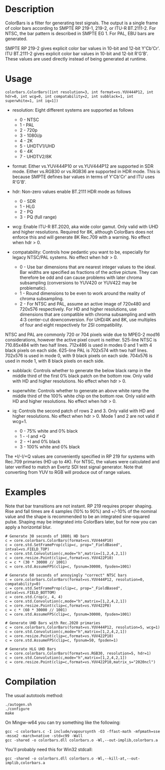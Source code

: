 Description
===========

ColorBars is a filter for generating test signals.  The output is a single frame of color bars according to SMPTE RP 219-1, 219-2, or ITU-R BT.2111-2.  For NTSC, the bar pattern is described in SMPTE EG 1.  For PAL, EBU bars are generated.

SMPTE RP 219-2 gives explicit color bar values in 10-bit and 12-bit Y'Cb'Cr'.  ITU BT.2111-2 gives explicit color bar values in 10-bit and 12-bit R'G'B'.  These values are used directly instead of being generated at runtime.


Usage
=====

    colorbars.ColorBars([int resolution=3, int format=vs.YUV444P12, int hdr=0, int wcg=0, int compatability=2, int subblack=1, int superwhite=1, int iq=1])

* resolution: Eight different systems are supported as follows
   * 0 - NTSC
   * 1 - PAL
   * 2 - 720p
   * 3 - 1080i/p
   * 4 - 2K
   * 5 - UHDTV1/UHD
   * 6 - 4K
   * 7 - UHDTV2/8K

* format: Either vs.YUV444P10 or vs.YUV444P12 are supported in SDR mode. Either vs.RGB30 or vs.RGB36 are supported in HDR mode. This is because SMPTE defines bar values in terms of Y'Cb'Cr' and ITU uses R'G'B'.

* hdr: Non-zero values enable BT.2111 HDR mode as follows
   * 0 - SDR
   * 1 - HLG
   * 2 - PQ
   * 3 - PQ (full range)

* wcg: Enable ITU-R BT.2020, aka wide color gamut.  Only valid with UHD and higher resolutions.  Required for 8K, although ColorBars does not enforce this and will generate 8K Rec.709 with a warning.  No effect when hdr > 0.

* compatability: Controls how pedantic you want to be, especially for legacy NTSC/PAL systems.  No effect when hdr > 0.
   * 0 - Use bar dimensions that are nearest integer values to the ideal.  Bar widths are specified as fractions of the active picture.  They can therefore be odd and can cause problems with later chroma subsampling (conversions to YUV420 or YUV422 may be problematic).
   * 1 - Round dimensions to be even to work around the reality of chroma subsampling.
   * 2 - For NTSC and PAL, assume an active image of 720x480 and 720x576 respectively.  For HD and higher resolutions, use dimensions that are compatible with chroma subsampling and with 4:3 center-cut downconversion.  For UHD/4K and 8K, use multiples of four and eight respectively for 2SI compatibility.

NTSC and PAL are commonly 720 or 704 pixels wide due to MPEG-2 mod16 considerations, however the active pixel count is neither.
525-line NTSC is 710.85x484 with two half lines. 712x486 is used in modes 0 and 1 with 4 black pixels on each side.
625-line PAL is 702x574 with two half lines.  702x576 is used in mode 0, with 9 black pixels on each side.  704x576 is used in mode 1, with 8 black pixels on each side.

* subblack: Controls whether to generate the below black ramp in the middle third of the first 0% black patch on the bottom row.  Only valid with HD and higher resolutions.  No effect when hdr > 0.

* superwhite: Controls whether to generate an above white ramp the middle third of the 100% white chip on the bottom row.  Only valid with HD and higher resolutions.  No effect when hdr > 0.

* iq: Controls the second patch of rows 2 and 3.  Only valid with HD and higher resolutions.  No effect when hdr > 0.  Mode 1 and 2 are not valid if wcg=1.
   * 0 - 75% white and 0% black
   * 1 - -I and +Q
   * 2 - +I and 0% black
   * 3 - 100% white and 0% black

The +I/-I/+Q values are conveniently specified in RP 219 for systems with Rec.709 primaries (HD up to 4K).  For NTSC, the values were calculated and later verified to match an Evertz SDI test signal generator.  Note that converting from YUV to RGB will produce out of range values.

Examples
=====
Note that bar transitions are not instant.  RP 219 requires proper shaping.  Rise and fall times are 4 samples (10% to 90%) and +/-10% of the nominal value and the shape is recommended to be an integrated sine-squared pulse.  Shaping may be integrated into ColorBars later, but for now you can apply a horizontal blur.

    # Generate 30 seconds of 1080i HD bars
    c = core.colorbars.ColorBars(format=vs.YUV444P10)
    c = core.std.SetFrameProp(clip=c, prop="_FieldBased", intval=vs.FIELD_TOP)
    c = core.std.Convolution(c,mode="h",matrix=[1,2,4,2,1])
    c = core.resize.Point(clip=c,format=vs.YUV422P10)
    c = c * (30 * 30000 // 1001)
    c = core.std.AssumeFPS(clip=c, fpsnum=30000, fpsden=1001)
    
    # Generate 60 seconds of annoyingly "correct" NTSC bars
    c = core.colorbars.ColorBars(format=vs.YUV444P12, resolution=0, compatability=0)
    c = core.std.SetFrameProp(clip=c, prop="_FieldBased", intval=vs.FIELD_BOTTOM)
    c = core.std.Crop(c, 4, 4)
    c = core.std.Convolution(c,mode="h",matrix=[1,2,4,2,1])
    c = core.resize.Point(clip=c,format=vs.YUV422P8)
    c = c * (60 * 30000 // 1001)
    c = core.std.AssumeFPS(clip=c, fpsnum=30000, fpsden=1001)
    
    # Generate UHD Bars with Rec.2020 primaries
    c = core.colorbars.ColorBars(format=vs.YUV444P12, resolution=5, wcg=1)
    c = core.std.Convolution(c,mode="h",matrix=[1,2,4,2,1])
    c = core.resize.Point(clip=c,format=vs.YUV422P10)
    c = core.std.AssumeFPS(clip=c, fpsnum=50, fpsden=1)

    # Generate HLG UHD Bars
    c = core.colorbars.ColorBars(format=vs.RGB30, resolution=5, hdr=1)
    c = core.std.Convolution(c,mode="h",matrix=[1,2,4,2,1])
    c = core.resize.Point(clip=c,format=vs.YUV422P10,matrix_s="2020ncl")

Compilation
===========
The usual autotools method:
```
./autogen.sh
./configure
make
```

On Mingw-w64 you can try something like the following:
```
gcc -c colorbars.c -I include/vapoursynth -O3 -ffast-math -mfpmath=sse -msse2 -march=native -std=c99 -Wall
gcc -shared -o colorbars.dll colorbars.o -Wl,--out-implib,colorbars.a
```
You'll probably need this for Win32 stdcall:
```
gcc -shared -o colorbars.dll colorbars.o -Wl,--kill-at,--out-implib,colorbars.a
```